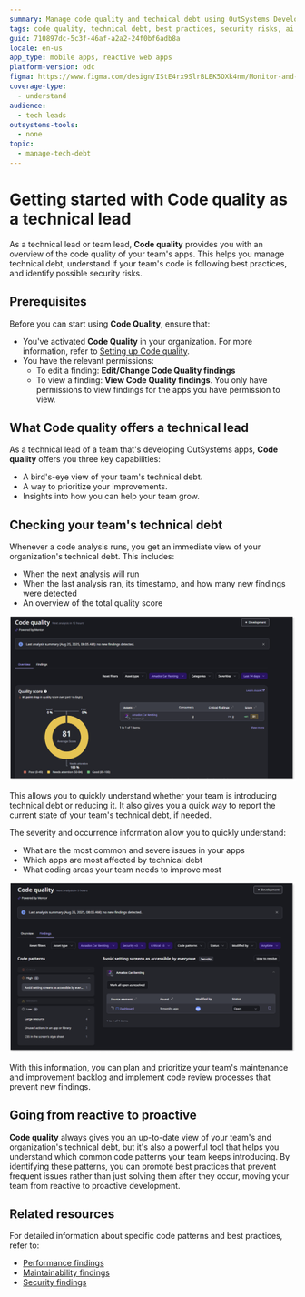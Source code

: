 ```yaml
---
summary: Manage code quality and technical debt using OutSystems Developer Cloud (ODC) with AI Mentor System, prioritizing improvements and helping team development.
tags: code quality, technical debt, best practices, security risks, ai mentor system
guid: 710897dc-5c3f-46af-a2a2-24f0bf6adb8a
locale: en-us
app_type: mobile apps, reactive web apps
platform-version: odc
figma: https://www.figma.com/design/IStE4rx9SlrBLEK5OXk4nm/Monitor-and-troubleshoot-apps?node-id=3621-254
coverage-type:
  - understand
audience:
  - tech leads
outsystems-tools:
  - none
topic:
  - manage-tech-debt
---
```

# Getting started with Code quality as a technical lead

As a technical lead or team lead, **Code quality** provides you with an overview of the code quality of your team's apps. This helps you manage technical debt, understand if your team's code is following best practices, and identify possible security risks.

## Prerequisites

Before you can start using **Code Quality**, ensure that:

* You've activated **Code Quality** in your organization. For more information, refer to [Setting up Code quality](how-does-aims-works.md).
* You have the relevant permissions:
    * To edit a finding: **Edit/Change Code Quality findings**
    * To view a finding: **View Code Quality findings**. You only have permissions to view findings for the apps you have permission to view.

## What Code quality offers a technical lead

As a technical lead of a team that's developing OutSystems apps, **Code quality** offers you three key capabilities:

* A bird's-eye view of your team's technical debt.
* A way to prioritize your improvements.
* Insights into how you can help your team grow.

## Checking your team's technical debt

Whenever a code analysis runs, you get an immediate view of your organization's technical debt. This includes:

* When the next analysis will run
* When the last analysis ran, its timestamp, and how many new findings were detected
* An overview of the total quality score

![Code quality dashboard showing next analysis time, last analysis summary, an overview of the quality score.](images/code-quality-tl-pl.png "Code quality Overview")

This allows you to quickly understand whether your team is introducing technical debt or reducing it. It also gives you a quick way to report the current state of your team's technical debt, if needed.

The severity and occurrence information allow you to quickly understand:

* What are the most common and severe issues in your apps
* Which apps are most affected by technical debt
* What coding areas your team needs to improve most

![Code quality dashboard highlighting critical, high, medium, and low severity issues.](images/code-quality-tl-findings-pl.png "Code quality findings")

With this information, you can plan and prioritize your team's maintenance and improvement backlog and implement code review processes that prevent new findings.

## Going from reactive to proactive

**Code quality** always gives you an up-to-date view of your team's and organization's technical debt, but it's also a powerful tool that helps you understand which common code patterns your team keeps introducing. By identifying these patterns, you can promote best practices that prevent frequent issues rather than just solving them after they occur, moving your team from reactive to proactive development.

## Related resources

For detailed information about specific code patterns and best practices, refer to:

* [Performance findings](performance/performance.md)
* [Maintainability findings](maintainability/maintainability.md)
* [Security findings](security/security.md)
